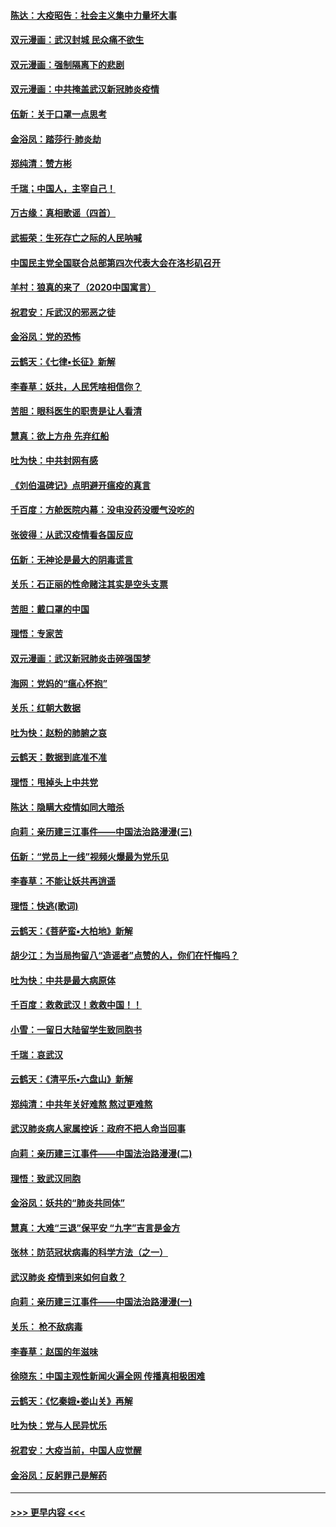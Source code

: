 #### [陈达：大疫昭告：社会主义集中力量坏大事](../pages/nsc993/n11859419.md?t=02111311) 
#### [双元漫画：武汉封城 民众痛不欲生](../pages/nsc993/n11859287.md?t=02111311) 
#### [双元漫画：强制隔离下的悲剧](../pages/nsc993/n11859244.md?t=02111311) 
#### [双元漫画：中共掩盖武汉新冠肺炎疫情](../pages/nsc993/n11858249.md?t=02111311) 
#### [伍新：关于口罩一点思考](../pages/nsc993/n11859195.md?t=02111311) 
#### [金浴凤：踏莎行‧肺炎劫](../pages/nsc993/n11858227.md?t=02111311) 
#### [郑纯清：赞方彬](../pages/nsc993/n11856803.md?t=02111311) 
#### [千瑞；中国人，主宰自己！](../pages/nsc993/n11856793.md?t=02111311) 
#### [万古缘：真相歌谣（四首）](../pages/nsc993/n11856263.md?t=02111311) 
#### [武振荣：生死存亡之际的人民呐喊](../pages/nsc993/n11856256.md?t=02111311) 
#### [中国民主党全国联合总部第四次代表大会在洛杉矶召开](../pages/nsc993/n11856344.md?t=02111311) 
#### [羊村：狼真的来了（2020中国寓言）](../pages/nsc993/n11856229.md?t=02111311) 
#### [祝君安：斥武汉的邪恶之徒](../pages/nsc993/n11855861.md?t=02111311) 
#### [金浴凤：党的恐怖](../pages/nsc993/n11855849.md?t=02111311) 
#### [云鹤天：《七律▪长征》新解](../pages/nsc993/n11855479.md?t=02111311) 
#### [李春草：妖共，人民凭啥相信你？](../pages/nsc993/n11855196.md?t=02111311) 
#### [苦胆：眼科医生的职责是让人看清](../pages/nsc993/n11853840.md?t=02111311) 
#### [慧真：欲上方舟 先弃红船](../pages/nsc993/n11853483.md?t=02111311) 
#### [吐为快：中共封网有感](../pages/nsc993/n11852575.md?t=02111311) 
#### [《刘伯温碑记》点明避开瘟疫的真言](../pages/nsc993/n11852128.md?t=02111311) 
#### [千百度：方舱医院内幕：没电没药没暖气没吃的](../pages/nsc993/n11850211.md?t=02111311) 
#### [张彼得：从武汉疫情看各国反应](../pages/nsc993/n11850102.md?t=02111311) 
#### [伍新：无神论是最大的阴毒谎言](../pages/nsc993/n11846129.md?t=02111311) 
#### [关乐：石正丽的性命赌注其实是空头支票](../pages/nsc993/n11846109.md?t=02111311) 
#### [苦胆：戴口罩的中国](../pages/nsc993/n11845576.md?t=02111311) 
#### [理悟：专家苦](../pages/nsc993/n11845564.md?t=02111311) 
#### [双元漫画：武汉新冠肺炎击碎强国梦](../pages/nsc993/n11843320.md?t=02111311) 
#### [海网：党妈的“瘟心怀抱”](../pages/nsc993/n11840740.md?t=02111311) 
#### [关乐：红朝大数据](../pages/nsc993/n11840675.md?t=02111311) 
#### [吐为快：赵粉的肺腑之哀](../pages/nsc993/n11840618.md?t=02111311) 
#### [云鹤天：数据到底准不准](../pages/nsc993/n11840325.md?t=02111311) 
#### [理悟：甩掉头上中共党](../pages/nsc993/n11838826.md?t=02111311) 
#### [陈达：隐瞒大疫情如同大暗杀](../pages/nsc993/n11838771.md?t=02111311) 
#### [向莉：亲历建三江事件——中国法治路漫漫(三)](../pages/nsc993/n11831825.md?t=02111311) 
#### [伍新：“党员上一线”视频火爆最为党乐见](../pages/nsc993/n11838200.md?t=02111311) 
#### [李春草：不能让妖共再逍遥](../pages/nsc993/n11838102.md?t=02111311) 
#### [理悟：快逃(歌词)](../pages/nsc993/n11838083.md?t=02111311) 
#### [云鹤天：《菩萨蛮▪大柏地》新解](../pages/nsc993/n11838059.md?t=02111311) 
#### [胡少江：为当局拘留八“造谣者”点赞的人，你们在忏悔吗？](../pages/nsc993/n11836801.md?t=02111311) 
#### [吐为快：中共是最大病原体](../pages/nsc993/n11836748.md?t=02111311) 
#### [千百度：救救武汉！救救中国！！](../pages/nsc993/n11836145.md?t=02111311) 
#### [小雪：一留日大陆留学生致同胞书](../pages/nsc993/n11834624.md?t=02111311) 
#### [千瑞：哀武汉](../pages/nsc993/n11833647.md?t=02111311) 
#### [云鹤天：《清平乐▪六盘山》新解](../pages/nsc993/n11833611.md?t=02111311) 
#### [郑纯清：中共年关好难熬 熬过更难熬](../pages/nsc993/n11833489.md?t=02111311) 
#### [武汉肺炎病人家属控诉：政府不把人命当回事](../pages/nsc993/n11833205.md?t=02111311) 
#### [向莉：亲历建三江事件——中国法治路漫漫(二)](../pages/nsc993/n11829102.md?t=02111311) 
#### [理悟：致武汉同胞](../pages/nsc993/n11831522.md?t=02111311) 
#### [金浴凤：妖共的“肺炎共同体”](../pages/nsc993/n11829448.md?t=02111311) 
#### [慧真：大难“三退”保平安 “九字”吉言是金方](../pages/nsc993/n11829501.md?t=02111311) 
#### [张林：防范冠状病毒的科学方法（之一）](../pages/nsc993/n11828618.md?t=02111311) 
#### [武汉肺炎 疫情到来如何自救？](../pages/nsc993/n11827632.md?t=02111311) 
#### [向莉：亲历建三江事件——中国法治路漫漫(一)](../pages/nsc993/n11827190.md?t=02111311) 
#### [关乐： 枪不敌病毒](../pages/nsc993/n11826746.md?t=02111311) 
#### [李春草：赵国的年滋味](../pages/nsc993/n11826321.md?t=02111311) 
#### [徐晓东：中国主观性新闻火遍全网 传播真相极困难](../pages/nsc993/n11826508.md?t=02111311) 
#### [云鹤天：《忆秦娥▪娄山关》再解](../pages/nsc993/n11824682.md?t=02111311) 
#### [吐为快：党与人民异忧乐](../pages/nsc993/n11824660.md?t=02111311) 
#### [祝君安：大疫当前，中国人应觉醒](../pages/nsc993/n11821946.md?t=02111311) 
#### [金浴凤：反躬罪己是解药](../pages/nsc993/n11820280.md?t=02111311) 

----
#### [ >>> 更早内容 <<< ](../indexes/nsc993-earlier.md)
